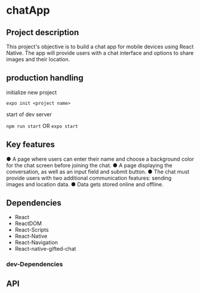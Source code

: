 # chatApp

## Project description

This project's objective is to build a chat app for mobile devices using React Native. The app will
provide users with a chat interface and options to share images and their location.

## production handling

initialize new project

  ``expo init <project name>``

start of dev server

  ``npm run start`` OR ``expo start``

## Key features

● A page where users can enter their name and choose a background color for the chat screen before joining the chat.
● A page displaying the conversation, as well as an input field and submit button.
● The chat must provide users with two additional communication features: sending images and location data.
● Data gets stored online and offline.

## Dependencies

+ React
+ ReactDOM
+ React-Scripts
+ React-Native
+ React-Navigation
+ React-native-gifted-chat

### dev-Dependencies

## API
